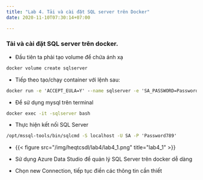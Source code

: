 ```yaml
---
title: "Lab 4. Tải và cài đặt SQL server trên Docker"
date: 2020-11-10T07:30:14+07:00

---
```

### Tải và cài đặt SQL server trên docker.

- Đầu tiên ta phải tạo volume để chứa ánh xạ
```cmd
docker volume create sqlserver
```

- Tiếp theo tạo/chạy container với lệnh sau:
```cmd
docker run -e 'ACCEPT_EULA=Y' --name sqlserver -e 'SA_PASSWORD=Password789' -p 1433:1433 -v vmssql:/var/opt/mssql -d mcr.microsoft.com/mssql/server:2019-latest
```

- Để sử dụng mysql trên terminal
```cmd
docker exec -it -sqlserver bash
```

- Thực hiện kết nối SQL Server
```cmd
/opt/mssql-tools/bin/sqlcmd -S localhost -U SA -P 'Password789'
```

- {{< figure src="/img/heqtcsdl/lab4/lab4_1.png" title="lab4_1" >}}

- Sử dụng Azure Data Studio để quản lý SQL Server trên docker dễ dàng
- Chọn new Connection, tiếp tục điền các thông tin cần thiết
